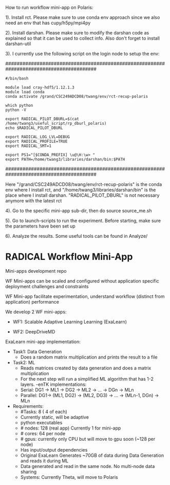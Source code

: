 How to run workflow mini-app on Polaris:

1). Install rct. Please make sure to use conda env approach since we also need an env that has cupy/h5py/mpi4py

2). Install darshan. Please make sure to modify the darshan code as explained so that it can be used to collect info. Also don't forget to install darshan-util

3). I currently use the following script on the login node to setup the env:

########################################################################################
```
#/bin/bash

module load cray-hdf5/1.12.1.3
module load conda
conda activate /grand/CSC249ADCD08/twang/env/rct-recup-polaris

which python
python -V

export RADICAL_PILOT_DBURL=$(cat /home/twang3/useful_script/rp_dburl_polaris)
echo $RADICAL_PILOT_DBURL

export RADICAL_LOG_LVL=DEBUG
export RADICAL_PROFILE=TRUE
export RADICAL_SMT=1

export PS1="[$CONDA_PREFIX] \u@\H:\w> "
export PATH=/home/twang3/libraries/darshan/bin:$PATH
```
########################################################################################

Here "/grand/CSC249ADCD08/twang/env/rct-recup-polaris" is the conda env where I install rct, and "/home/twang3/libraries/darshan/bin" is the place where I install darshan. "RADICAL_PILOT_DBURL" is not necessary anymore with the latest rct

4). Go to the specific mini-app sub-dir, then do source source_me.sh 

5). Go to launch-scripts to run the experiment. Before starting, make sure the parameters have been set up

6). Analyze the results. Some useful tools can be found in Analyze/



# RADICAL Workflow Mini-App
Mini-apps development repo

WF Mini-apps can be scaled and configured without application specific deployment challenges and constraints​

WF Mini-app facilitate experimentation, understand workflow (distinct from application) performance​

We develop 2 WF mini-apps:
 
 - WF1: Scalable Adaptive Learning Learning (ExaLearn)​
 
 - WF2: DeepDriveMD​


ExaLearn mini-app implementation:

- Task1: Data Generation
    - Does a random matrix multiplication and prints the result to a file
- Task2: ML
    - Reads matrices created by data generation and does a matrix multiplication
    - For the next step will run a simplified ML algorithm that has 1-2 layers.
-enTK implementations:
    - Serial: DG1 -> ML1 -> DG2 -> ML2 -> ... -> DGn -> MLn
    - Parallel: DG1-> (ML1, DG2) -> (ML2, DG3) -> ... -> (MLn-1, DGn) -> MLn
- Requirements:
    - \#Tasks: 8 ( 4 of each)
    - Currently static, will be adaptive
    - python executables
    - \# nodes: 128 (real app) Currently 1 for mini-app
    - \# cores: 64 per node
    - \# gpus: currently only CPU but will move to gpu soon (~128 per node)
    - Has input/output dependencies
    - Original ExaLearn Generates ~70GB of data during Data Generation and reads it during ML
    - Data generated and read in the same node. No multi-node data sharing
    - Systems: Currently Theta, will move to Polaris


